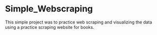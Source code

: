 # Simple_Webscraping

This simple project was to practice web scraping and visualizing the data using a practice scraping website for books.
